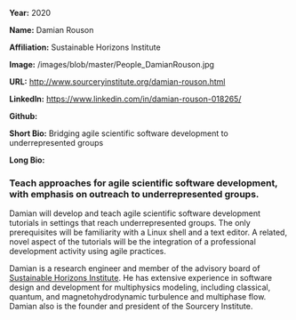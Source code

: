 **Year:** 2020

**Name:** Damian Rouson

**Affiliation:** Sustainable Horizons Institute

**Image:** /images/blob/master/People_DamianRouson.jpg

**URL:** http://www.sourceryinstitute.org/damian-rouson.html

**LinkedIn:** https://www.linkedin.com/in/damian-rouson-018265/

**Github:** 

**Short Bio:** Bridging agile scientific software development to underrepresented groups

**Long Bio:** 
### Teach approaches for agile scientific software development, with emphasis on outreach to underrepresented groups.
Damian will develop and teach agile scientific software development tutorials in settings that reach underrepresented groups.  The only prerequisites will be familiarity with a Linux shell and a text editor. A related, novel aspect of the tutorials will be the integration of a professional development activity using agile practices. 

Damian is a research engineer and member of the advisory board of [Sustainable Horizons Institute](http://shinstitute.org). He has extensive experience in software design and development for multiphysics modeling, including classical, quantum, and magnetohydrodynamic turbulence and multiphase flow. Damian also is the founder and president of the Sourcery Institute.
